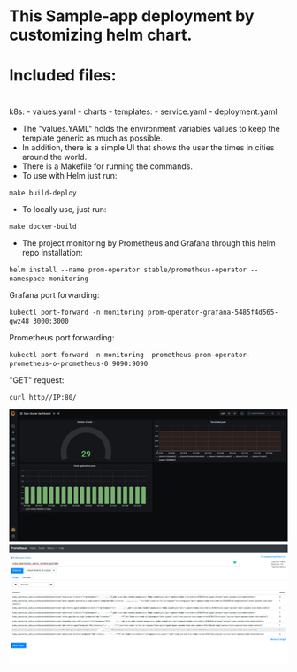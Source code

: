 # This Sample-app deployment by customizing helm chart.
# Included files:
#
k8s:
    - values.yaml
    - charts
    - templates:
        - service.yaml
        - deployment.yaml

- The "values.YAML" holds the environment variables values to keep the template generic as much as possible.
- In addition, there is a simple UI that shows the user the times in cities around the world.
- There is a Makefile for running the commands.
- To use with Helm just run:
```
make build-deploy
```

- To locally use, just run:
```
make docker-build
```

- The project monitoring by Prometheus and Grafana through this helm repo installation:
```
helm install --name prom-operator stable/prometheus-operator --namespace monitoring
```
Grafana port forwarding:
```
kubectl port-forward -n monitoring prom-operator-grafana-5485f4d565-gwz48 3000:3000
```

Prometheus port forwarding:
```
kubectl port-forward -n monitoring  prometheus-prom-operator-prometheus-o-prometheus-0 9090:9090
```

"GET" request:
```
curl http//IP:80/
```

![This is an image](images/grafana.png)
![This is an image](images/prometheus.png)
